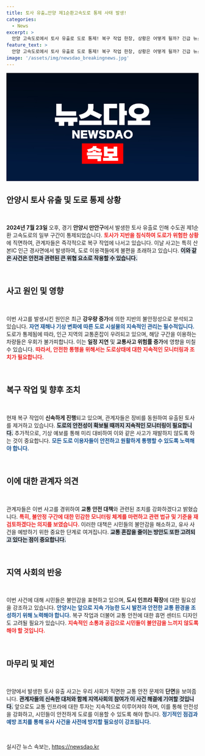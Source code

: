 ```yaml
---
title: 토사 유출…안양 제1순환고속도로 통제 사태 발생!
categories:
  - News
excerpt: >
  안양 고속도로에서 토사 유출로 도로 통제! 복구 작업 한창, 상황은 어떻게 될까? 긴급 뉴스에서 확인하세요!
feature_text: >
  안양 고속도로에서 토사 유출로 도로 통제! 복구 작업 한창, 상황은 어떻게 될까? 긴급 뉴스에서 확인하세요!
image: '/assets/img/newsdao_breakingnews.jpg'
---
```


<p><img src="/assets/img/newsdao_breakingnews.jpg" alt="ranknews 속보" /></p>

<h2 data-ke-size="size26">안양시 토사 유출 및 도로 통제 상황</h2>

<p data-ke-size="size16">&nbsp;</p>

<p><b>2024년 7월 23일</b> 오후, 경기 <b>안양시 만안구</b>에서 발생한 토사 유출로 인해 수도권 제1순환 고속도로의 일부 구간이 통제되었습니다. <b><span style="color: #ee2323;">토사가 지반을 침식하여 도로가 위험한 상황</span></b>에 직면하여, 관계자들은 즉각적으로 복구 작업에 나서고 있습니다. 이날 사고는 특히 산본IC 인근 경사면에서 발생하여, 도로 이용객들에게 불편을 초래하고 있습니다. <b><span style="background-color: #21538527;">이와 같은 사건은 안전과 관련된 큰 위협 요소로 작용할 수 있습니다.</span></b> </p>

<p data-ke-size="size16">&nbsp;</p>

<h2 data-ke-size="size26">사고 원인 및 영향</h2>

<p data-ke-size="size16">&nbsp;</p>

<p>이번 사고를 발생시킨 원인은 최근 <b>강우량 증가</b>에 의한 지반의 불안정성으로 분석되고 있습니다. <b><span style="color: #1a5490;">자연 재해나 기상 변화에 따른 도로 시설물의 지속적인 관리는 필수적입니다.</span></b> 도로가 통제됨에 따라, 인근 지역의 교통혼잡이 우려되고 있으며, 해당 구간을 이용하는 차량들은 우회가 불가피합니다. 이는 <b>일정 지연</b> 및 <b>교통사고 위험률 증가</b>에 영향을 미칠 수 있습니다. <b><span style="color: #ee2323;">따라서, 안전한 통행을 위해서는 도로상태에 대한 지속적인 모니터링과 조치가 필요합니다.</span></b></p>

<p data-ke-size="size16">&nbsp;</p>

<h2 data-ke-size="size26">복구 작업 및 향후 조치</h2>

<p data-ke-size="size16">&nbsp;</p>

<p>현재 복구 작업이 <b>신속하게 진행</b>되고 있으며, 관계자들은 장비를 동원하여 유출된 토사를 제거하고 있습니다. <b><span style="background-color: #21538527;">도로의 안전성이 확보될 때까지 지속적인 모니터링이 필요합니다.</span></b> 추가적으로, 기상 예보를 통해 미리 대비하여 이와 같은 사고가 재발하지 않도록 하는 것이 중요합니다. <b><span style="color: #1a5490;">모든 도로 이용자들이 안전하고 원활하게 통행할 수 있도록 노력해야 합니다.</span></b> </p>

<p data-ke-size="size16">&nbsp;</p>

<h2 data-ke-size="size26">이에 대한 관계자 의견</h2>

<p data-ke-size="size16">&nbsp;</p>

<p>관계자들은 이번 사고를 경위하여 <b>교통 안전 대책</b>와 관련된 조치를 강화하겠다고 밝혔습니다. <b><span style="color: #ee2323;">특히, 불안정 구간에 대한 민감한 모니터링 체계를 마련하고 관련 법규 및 기준을 재검토하겠다는 의지를 보였습니다.</span></b> 이러한 대책은 시민들의 불안감을 해소하고, 유사 사건을 예방하기 위한 중요한 단계로 여겨집니다. <b><span style="background-color: #21538527;">교통 혼잡을 줄이는 방안도 또한 고려되고 있다는 점이 중요합니다.</span></b></p>

<p data-ke-size="size16">&nbsp;</p>

<h2 data-ke-size="size26">지역 사회의 반응</h2>

<p data-ke-size="size16">&nbsp;</p>

<p>이번 사건에 대해 시민들은 불안감을 표현하고 있으며, <b>도시 인프라 확장</b>에 대한 필요성을 강조하고 있습니다. <b><span style="color: #1a5490;">안양시는 앞으로 지속 가능한 도시 발전과 안전한 교통 환경을 조성하기 위해 노력해야 합니다.</span></b> 복구 작업과 더불어 교통 안전에 대한 휴먼 센터드 디자인도 고려될 필요가 있습니다. <b><span style="color: #ee2323;">지속적인 소통과 공감으로 시민들이 불안감을 느끼지 않도록 해야 할 것입니다.</span></b></p>

<p data-ke-size="size16">&nbsp;</p>

<h2 data-ke-size="size26">마무리 및 제언</h2>

<p data-ke-size="size16">&nbsp;</p>

<p>안양에서 발생한 토사 유출 사고는 우리 사회가 직면한 교통 안전 문제의 <b>단면</b>을 보여줍니다. <b><span style="background-color: #21538527;">관계자들의 신속한 대처와 함께 지역사회의 참여가 이 사건 해결에 기여할 것입니다.</span></b> 앞으로도 교통 인프라에 대한 투자는 지속적으로 이루어져야 하며, 이를 통해 안전성을 강화하고, 시민들이 안전하게 도로를 이용할 수 있도록 해야 합니다. <b><span style="color: #1a5490;">정기적인 점검과 예방 조치를 통해 유사 사건을 사전에 방지할 필요성이 강조됩니다.</span></b></p>

<p data-ke-size="size16">&nbsp;</p>
실시간 뉴스 속보는, <a href="https://newsdao.kr" rel="dofollow">https://newsdao.kr</a>


